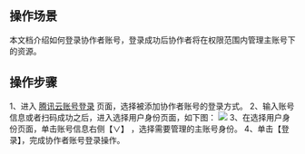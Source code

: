 ## 操作场景
本文档介绍如何登录协作者账号，登录成功后协作者将在权限范围内管理主账号下的资源。
## 操作步骤
1、进入 [腾讯云账号登录](https://intl.cloud.tencent.com/login) 页面，选择被添加协作者账号的登录方式。
2、输入账号信息或者扫码成功之后，进入选择用户身份页面，如下图：
![](https://main.qcloudimg.com/raw/0d9844414cf232a96784a816bc8e901f.png)
3、在选择用户身份页面，单击账号信息右侧【∨】 ，选择需要管理的主账号身份。
4、单击【登录】，完成协作者账号登录操作。
